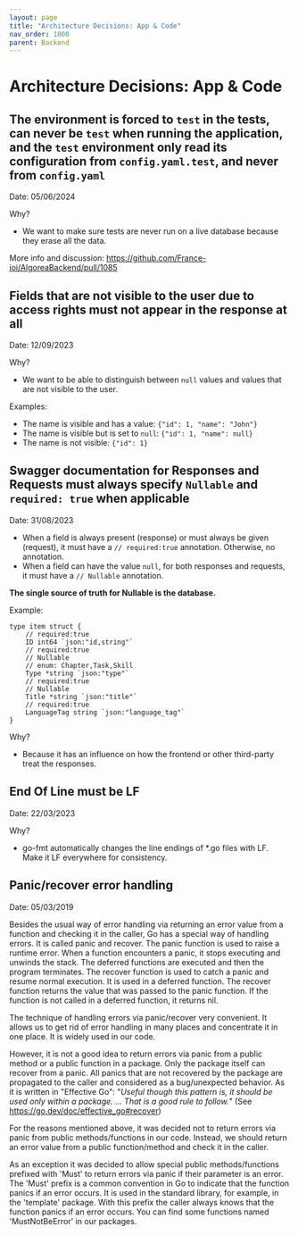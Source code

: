 ```yaml
---
layout: page
title: "Architecture Decisions: App & Code"
nav_order: 1000
parent: Backend
---
```


# Architecture Decisions: App & Code


## The environment is forced to `test` in the tests, can never be `test` when running the application, and the `test` environment only read its configuration from `config.yaml.test`, and never from `config.yaml`

Date: 05/06/2024

Why?
- We want to make sure tests are never run on a live database because they erase all the data.

More info and discussion: https://github.com/France-ioi/AlgoreaBackend/pull/1085


## Fields that are not visible to the user due to access rights must not appear in the response at all

Date: 12/09/2023

Why?
- We want to be able to distinguish between `null` values and values that are not visible to the user.

Examples:
- The name is visible and has a value: `{"id": 1, "name": "John"}`
- The name is visible but is set to `null`: `{"id": 1, "name": null}`
- The name is not visible: `{"id": 1}`


## Swagger documentation for Responses and Requests must always specify `Nullable` and `required: true` when applicable

Date: 31/08/2023

- When a field is always present (response) or must always be given (request), it must have a `// required:true` annotation. Otherwise, no annotation.
- When a field can have the value `null`, for both responses and requests, it must have a `// Nullable` annotation.

**The single source of truth for Nullable is the database.**

Example:
```
type item struct {
	// required:true
	ID int64 `json:"id,string"`
	// required:true
	// Nullable
	// enum: Chapter,Task,Skill
	Type *string `json:"type"`
	// required:true
	// Nullable
	Title *string `json:"title"`
	// required:true
	LanguageTag string `json:"language_tag"`
}
```

Why?
- Because it has an influence on how the frontend or other third-party treat the responses.


## End Of Line must be LF

Date: 22/03/2023

Why?
- go-fmt automatically changes the line endings of *.go files with LF. Make it LF everywhere for consistency.

## Panic/recover error handling
Date: 05/03/2019

Besides the usual way of error handling via returning an error value from a function and checking it in the caller, Go has a special way of handling errors. It is called panic and recover. The panic function is used to raise a runtime error. When a function encounters a panic, it stops executing and unwinds the stack. The deferred functions are executed and then the program terminates. The recover function is used to catch a panic and resume normal execution. It is used in a deferred function. The recover function returns the value that was passed to the panic function. If the function is not called in a deferred function, it returns nil.

The technique of handling errors via panic/recover very convenient. It allows us to get rid of error handling in many places and concentrate it in one place. It is widely used in our code.

However, it is not a good idea to return errors via panic from a public method or a public function in a package. Only the package itself can recover from a panic. All panics that are not recovered by the package are propagated to the caller and considered as a bug/unexpected behavior. As it is written in "Effective Go": "_Useful though this pattern is, it should be used only within a package. ... That is a good rule to follow._" (See https://go.dev/doc/effective_go#recover)

For the reasons mentioned above, it was decided not to return errors via panic from public methods/functions in our code. Instead, we should return an error value from a public function/method and check it in the caller.

As an exception it was decided to allow special public methods/functions prefixed with 'Must' to return errors via panic if their parameter is an error. The 'Must' prefix is a common convention in Go to indicate that the function panics if an error occurs. It is used in the standard library, for example, in the 'template' package. With this prefix the caller always knows that the function panics if an error occurs. You can find some functions named 'MustNotBeError' in our packages.
